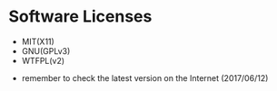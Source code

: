 # Software Licenses
- MIT(X11)
- GNU(GPLv3)
- WTFPL(v2)

* remember to check the latest version on the Internet (2017/06/12)

